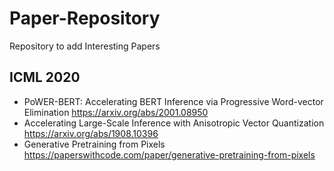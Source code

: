 # Paper-Repository
Repository to add Interesting Papers

## ICML 2020
- PoWER-BERT: Accelerating BERT Inference via Progressive Word-vector Elimination https://arxiv.org/abs/2001.08950
- Accelerating Large-Scale Inference with Anisotropic Vector Quantization https://arxiv.org/abs/1908.10396
- Generative Pretraining from Pixels https://paperswithcode.com/paper/generative-pretraining-from-pixels
